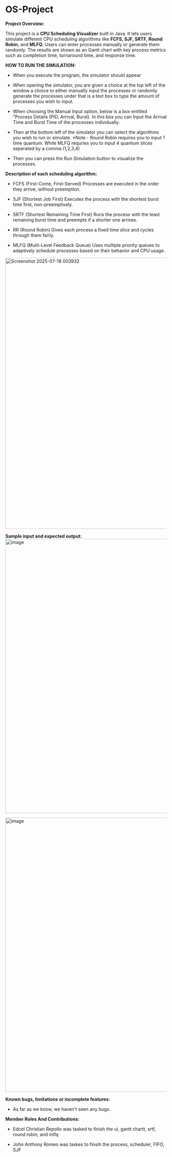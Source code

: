 # OS-Project
**Project Overview:**

This project is a **CPU Scheduling Visualizer** built in Java. It lets users simulate different CPU scheduling algorithms like **FCFS, SJF, SRTF, Round Robin**, and **MLFQ**. Users can enter processes manually or generate them randomly. The results are shown as an Gantt chart with key process metrics such as completion time, turnaround time, and response time.

**HOW TO RUN THE SIMULATION:**
- When you execute the program, the simulator should appear

- When opening the simulator, you are given a choice at the top left of the window a choice to either manually input the processes or randomly generate the processes under that is a text box to type the amount of processes you wish to input.

- When choosing the Manual Input option, below is a box entitled "Process Details (PID, Arrival, Burst). In this box you can Input the Arrival Time and Burst Time of the processes individually.

- Then at the bottom left of the simulator you can select the algorithms you wish to run or simulate.
  *Note - Round Robin requires you to input 1 time quantum. While MLFQ requries you to input 4 quantum slices seperated by a comma (1,2,3,4)

- Then you can press the Run Simulation button to visualize the processes.

**Description of each scheduling algorithm:**
- FCFS (First-Come, First-Served) Processes are executed in the order they arrive, without preemption.

- SJF (Shortest Job First) Executes the process with the shortest burst time first, non-preemptively.

- SRTF (Shortest Remaining Time First) Runs the process with the least remaining burst time and preempts if a shorter one arrives.

- RR (Round Robin) Gives each process a fixed time slice and cycles through them fairly.

- MLFQ (Multi-Level Feedback Queue) Uses multiple priority queues to adaptively schedule processes based on their behavior and CPU usage.



 <img width="1218" height="847" alt="Screenshot 2025-07-18 003932" src="https://github.com/user-attachments/assets/331995e2-181a-4ef2-bdd0-2396b50ae5c0" />

 
**Sample input and expected output:**
<img width="1227" height="857" alt="image" src="https://github.com/user-attachments/assets/c25d8df2-14e6-4947-87e8-3643e09e38a9" />

<img width="1225" height="857" alt="image" src="https://github.com/user-attachments/assets/95871a50-da9b-4862-a383-347edc7f6255" />


**Known bugs, limitations or incomplete features:**
- As far as we know, we haven't seen any bugs.

**Member Roles And Contributions:**
- Edcel Christian Repollo was tasked to finish the ui, gantt chartt, srtf, round robin, and mlfq

- John Anthony Romeo was taskes to finsih the process, scheduler, FIFO, SJF
